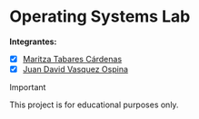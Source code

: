 # Operating Systems Lab

**Integrantes:**

- [X] [Maritza Tabares Cárdenas](https://github.com/MaritzaTC)
- [X] [Juan David Vasquez Ospina](https://github.com/JuanVasquezO)

> [!IMPORTANT]  
> This project is for educational purposes only.
